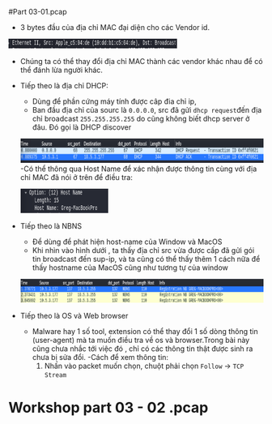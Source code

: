#Part 03-01.pcap
- 3 bytes đầu của địa chỉ MAC đại diện cho các Vendor id.

![](images/2025-09-07-16-35-56.png)
- Chúng ta có thể thay đổi địa chỉ MAC thành các vendor khác nhau để có thể đánh lừa người khác.
- Tiếp theo là địa chỉ DHCP:
    - Dùng để phần cứng máy tính được câp đia chỉ ip,
    - Ban đầu địa chỉ của sourc là `0.0.0.0`, src đã gửi `dhcp request`đến địa chỉ broadcast `255.255.255.255` do cũng không biết dhcp server ở đâu. Đó gọi là DHCP discover
    
    ![](images/2025-09-07-16-31-57.png)
    -Có thể thông qua Host Name để xác nhận được thông tin cùng với địa chỉ MAC đã nói ở trên để điều tra:
    
    ![](images/2025-09-07-16-35-18.png)

- Tiếp theo là NBNS
    - Để dùng để phát hiện host-name của Window và MacOS
    - Khi nhìn vào hình dưới , ta thấy địa chỉ src vừa được cấp đã gửi gói tin broadcast đến sup-ip, và ta cũng có thể thấy thêm 1 cách nữa để thấy hostname của MacOS cũng như tương tự của window

    ![](images/2025-09-07-16-43-50.png)

- Tiếp theo là OS và Web browser
    - Malware hay 1 số tool, extension có thể thay đổi 1 số dòng thông tin (user-agent) mà ta muốn điều tra về os và browser.Trong bài này cũng chưa nhắc tới việc đó , chỉ có các thông tin thật được sinh ra chưa bị sửa đổi.
    -Cách để xem thông tin:
        1. Nhấn vào packet muốn chọn, chuột phải chọn `Follow` -> `TCP Stream`

# Workshop part 03 - 02 .pcap
